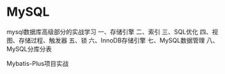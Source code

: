 # MySQL
mysql数据库高级部分的实战学习
    一、存储引擎
    二、索引
    三、SQL优化
    四、视图、存储过程、触发器
    五、锁
    六、InnoDB存储引擎
    七、MySQL数据管理
    八、MySQL分库分表

Mybatis-Plus项目实战